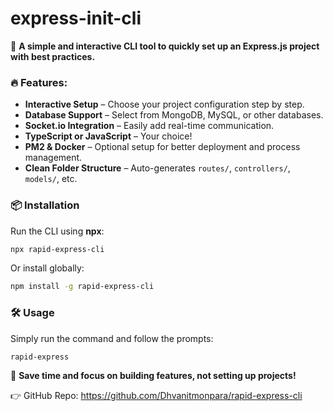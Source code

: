 # express-init-cli  

🚀 **A simple and interactive CLI tool to quickly set up an Express.js project with best practices.**  

### 🔥 Features:  
- **Interactive Setup** – Choose your project configuration step by step.  
- **Database Support** – Select from MongoDB, MySQL, or other databases.  
- **Socket.io Integration** – Easily add real-time communication.  
- **TypeScript or JavaScript** – Your choice!  
- **PM2 & Docker** – Optional setup for better deployment and process management.  
- **Clean Folder Structure** – Auto-generates `routes/`, `controllers/`, `models/`, etc.  

### 📦 Installation  
Run the CLI using **npx**:  
```sh
npx rapid-express-cli
```  
Or install globally:  
```sh
npm install -g rapid-express-cli
```  

### 🛠 Usage  
Simply run the command and follow the prompts:  
```sh
rapid-express
```  

🎯 **Save time and focus on building features, not setting up projects!**  

👉 GitHub Repo: https://github.com/Dhvanitmonpara/rapid-express-cli
